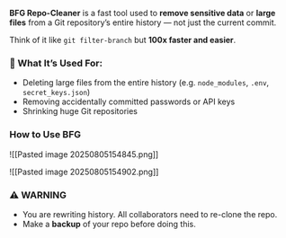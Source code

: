 **BFG Repo-Cleaner** is a fast tool used to **remove sensitive data** or **large files** from a Git repository’s entire history — not just the current commit.

Think of it like `git filter-branch` but **100x faster and easier**.

### 🔧 What It’s Used For:

- Deleting large files from the entire history (e.g. `node_modules`, `.env`, `secret_keys.json`)
- Removing accidentally committed passwords or API keys
- Shrinking huge Git repositories

### How to Use BFG

![[Pasted image 20250805154845.png]]

![[Pasted image 20250805154902.png]]

### ⚠️ WARNING

- You are rewriting history. All collaborators need to re-clone the repo.
- Make a **backup** of your repo before doing this.